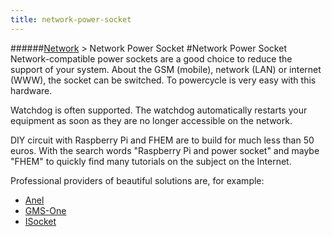 ```yaml
---
title: network-power-socket
---
```

######[Network](../wiki/network-technology.html) > Network Power Socket
#Network Power Socket
Network-compatible power sockets are a good choice to reduce the support of your system. About the GSM (mobile), network (LAN) or internet (WWW), the socket can be switched. To powercycle is very easy with this hardware.

Watchdog is often supported. The watchdog automatically restarts your equipment as soon as they are no longer accessible on the network.

DIY circuit with Raspberry Pi and FHEM are to build for much less than 50 euros. With the search words "Raspberry Pi and power socket" and maybe "FHEM" to quickly find many tutorials on the subject on the Internet. 

Professional providers of beautiful solutions are, for example:  

* <a href="http://www.anel-elektronik.de" target="_blank">Anel</a>
* <a href="http://www.gsm-one.de/" target="_blank">GMS-One</a>
* <a href="http://www.isocket.de/" target="_blank">ISocket</a>